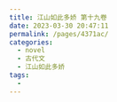 ```yaml
---
title: 江山如此多娇 第十九卷
date: 2023-03-30 20:47:11
permalink: /pages/4371ac/
categories:
  - novel
  - 古代文
  - 江山如此多娇
tags:
  - 
---
```

